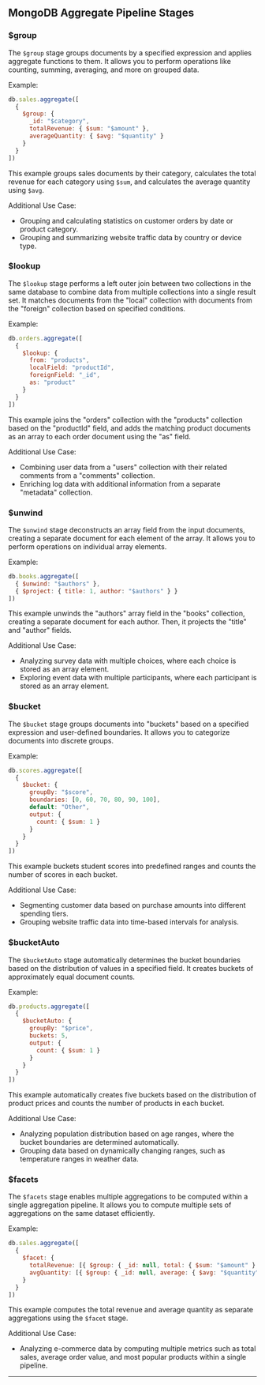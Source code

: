 ## MongoDB Aggregate Pipeline Stages

### $group

The `$group` stage groups documents by a specified expression and applies aggregate functions to them. It allows you to perform operations like counting, summing, averaging, and more on grouped data.

Example:

```javascript
db.sales.aggregate([
  {
    $group: {
      _id: "$category",
      totalRevenue: { $sum: "$amount" },
      averageQuantity: { $avg: "$quantity" }
    }
  }
])
```

This example groups sales documents by their category, calculates the total revenue for each category using `$sum`, and calculates the average quantity using `$avg`.

Additional Use Case:
- Grouping and calculating statistics on customer orders by date or product category.
- Grouping and summarizing website traffic data by country or device type.

### $lookup

The `$lookup` stage performs a left outer join between two collections in the same database to combine data from multiple collections into a single result set. It matches documents from the "local" collection with documents from the "foreign" collection based on specified conditions.

Example:

```javascript
db.orders.aggregate([
  {
    $lookup: {
      from: "products",
      localField: "productId",
      foreignField: "_id",
      as: "product"
    }
  }
])
```

This example joins the "orders" collection with the "products" collection based on the "productId" field, and adds the matching product documents as an array to each order document using the "as" field.

Additional Use Case:
- Combining user data from a "users" collection with their related comments from a "comments" collection.
- Enriching log data with additional information from a separate "metadata" collection.

### $unwind

The `$unwind` stage deconstructs an array field from the input documents, creating a separate document for each element of the array. It allows you to perform operations on individual array elements.

Example:

```javascript
db.books.aggregate([
  { $unwind: "$authors" },
  { $project: { title: 1, author: "$authors" } }
])
```

This example unwinds the "authors" array field in the "books" collection, creating a separate document for each author. Then, it projects the "title" and "author" fields.

Additional Use Case:
- Analyzing survey data with multiple choices, where each choice is stored as an array element.
- Exploring event data with multiple participants, where each participant is stored as an array element.

### $bucket

The `$bucket` stage groups documents into "buckets" based on a specified expression and user-defined boundaries. It allows you to categorize documents into discrete groups.

Example:

```javascript
db.scores.aggregate([
  {
    $bucket: {
      groupBy: "$score",
      boundaries: [0, 60, 70, 80, 90, 100],
      default: "Other",
      output: {
        count: { $sum: 1 }
      }
    }
  }
])
```

This example buckets student scores into predefined ranges and counts the number of scores in each bucket.

Additional Use Case:
- Segmenting customer data based on purchase amounts into different spending tiers.
- Grouping website traffic data into time-based intervals for analysis.

### $bucketAuto

The `$bucketAuto` stage automatically determines the bucket boundaries based on the distribution of values in a specified field. It creates buckets of approximately equal document counts.

Example:

```javascript
db.products.aggregate([
  {
    $bucketAuto: {
      groupBy: "$price",
      buckets: 5,
      output: {
        count: { $sum: 1 }
      }
    }
  }
])
```

This example automatically creates five buckets based on the distribution of product prices and counts the number of products in each bucket.

Additional Use Case:
- Analyzing population distribution based on age ranges, where the bucket boundaries are determined automatically.
- Grouping data based on dynamically changing ranges, such as temperature ranges in weather data.

### $facets

The `$facets` stage enables multiple aggregations to be computed within a single aggregation pipeline. It allows you to compute multiple sets of aggregations on the same dataset efficiently.

Example:

```javascript
db.sales.aggregate([
  {
    $facet: {
      totalRevenue: [{ $group: { _id: null, total: { $sum: "$amount" } } }],
      avgQuantity: [{ $group: { _id: null, average: { $avg: "$quantity" } } }]
    }
  }
])
```

This example computes the total revenue and average quantity as separate aggregations using the `$facet` stage.

Additional Use Case:
- Analyzing e-commerce data by computing multiple metrics such as total sales, average order value, and most popular products within a single pipeline.

---